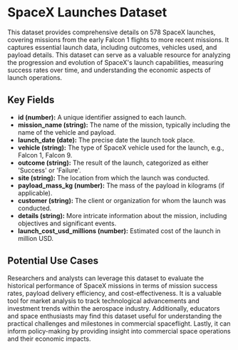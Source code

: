 # SpaceX Launches Dataset

This dataset provides comprehensive details on 578 SpaceX launches, covering missions from the early Falcon 1 flights to more recent missions. It captures essential launch data, including outcomes, vehicles used, and payload details. This dataset can serve as a valuable resource for analyzing the progression and evolution of SpaceX's launch capabilities, measuring success rates over time, and understanding the economic aspects of launch operations.

## Key Fields

- **id (number):** A unique identifier assigned to each launch.
- **mission_name (string):** The name of the mission, typically including the name of the vehicle and payload.
- **launch_date (date):** The precise date the launch took place.
- **vehicle (string):** The type of SpaceX vehicle used for the launch, e.g., Falcon 1, Falcon 9.
- **outcome (string):** The result of the launch, categorized as either 'Success' or 'Failure'.
- **site (string):** The location from which the launch was conducted.
- **payload_mass_kg (number):** The mass of the payload in kilograms (if applicable).
- **customer (string):** The client or organization for whom the launch was conducted.
- **details (string):** More intricate information about the mission, including objectives and significant events.
- **launch_cost_usd_millions (number):** Estimated cost of the launch in million USD.

## Potential Use Cases

Researchers and analysts can leverage this dataset to evaluate the historical performance of SpaceX missions in terms of mission success rates, payload delivery efficiency, and cost-effectiveness. It is a valuable tool for market analysis to track technological advancements and investment trends within the aerospace industry. Additionally, educators and space enthusiasts may find this dataset useful for understanding the practical challenges and milestones in commercial spaceflight. Lastly, it can inform policy-making by providing insight into commercial space operations and their economic impacts.